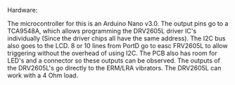 Hardware:

The microcontroller for this is an Arduino Nano v3.0. The output pins go to a TCA9548A, which allows programming the DRV2605L driver IC's individually (Since the driver chips all have the same address). The I2C bus also goes to the LCD. 8 or 10 lines from PortD go to easc FRV2605L to allow triggering without the overhead of using I2C. The PCB also has room for LED's and a connector so these outputs can be observed. The outputs of the DRV2605L's go directly to the ERM/LRA vibrators. The DRV2605L can work with a 4 Ohm load.
